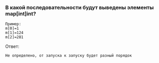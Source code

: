 ### В какой последовательности будут выведены элементы map[int]int?
```
Пример:
m[0]=1
m[1]=124
m[2]=281
```

Ответ:
```
Не определено, от запуска к запуску будет разный порядок
```
